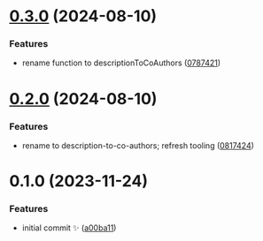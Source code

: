 # [0.3.0](https://github.com/JoshuaKGoldberg/description-to-co-authors/compare/0.2.0...0.3.0) (2024-08-10)

### Features

- rename function to descriptionToCoAuthors ([0787421](https://github.com/JoshuaKGoldberg/description-to-co-authors/commit/0787421a96d79a86d29bf641f0353a32aa2bf138))

# [0.2.0](https://github.com/JoshuaKGoldberg/description-to-co-authors/compare/0.1.0...0.2.0) (2024-08-10)

### Features

- rename to description-to-co-authors; refresh tooling ([0817424](https://github.com/JoshuaKGoldberg/description-to-co-authors/commit/0817424801f6308d70daceda592d17d7d1eb9b8f))

# 0.1.0 (2023-11-24)

### Features

- initial commit ✨ ([a00ba11](https://github.com/JoshuaKGoldberg/description-to-co-authors/commit/a00ba11c320b57d86dee29dff2f9e068d9fdfc1d))

